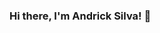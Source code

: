 ### Hi there, I'm Andrick Silva! 👋

<!-- - 🔭 I’m currently working on ... -->
<!--
- 🌱 I’m currently learning React.
- 👯 I’m looking to collaborate on ...
- 🤔 I’m looking for help with ...
- 💬 Ask me about Anything.
- 📫 How to reach me: silva.andrick2001@gmail.com
- 😄 Pronouns: He/His
- ⚡ Fun fact: ...
-->

